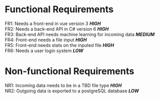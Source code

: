 # Functional Requirements
  FR1: Needs a front-end in vue version 3                    ***HIGH***<br>
  FR2: Needs a back-end API in C# version 6                  ***HIGH***<br>
  FR3: Back-end API needs machine learning for incoming data ***MEDIUM***<br>
  FR4: Front-end needs a file input                          ***HIGH***<br>
  FR5: Front-end needs stats on the inputed file             ***HIGH***<br>
  FR6: Needs a user login system                             ***LOW***<br>
# Non-functional Requirements 
  NR1: Incoming data needs to be in a TBD file type          ***HIGH***<br>
  NR2: Outgoing data is exported to a postgreSQL database    ***LOW***<br>
  
  
